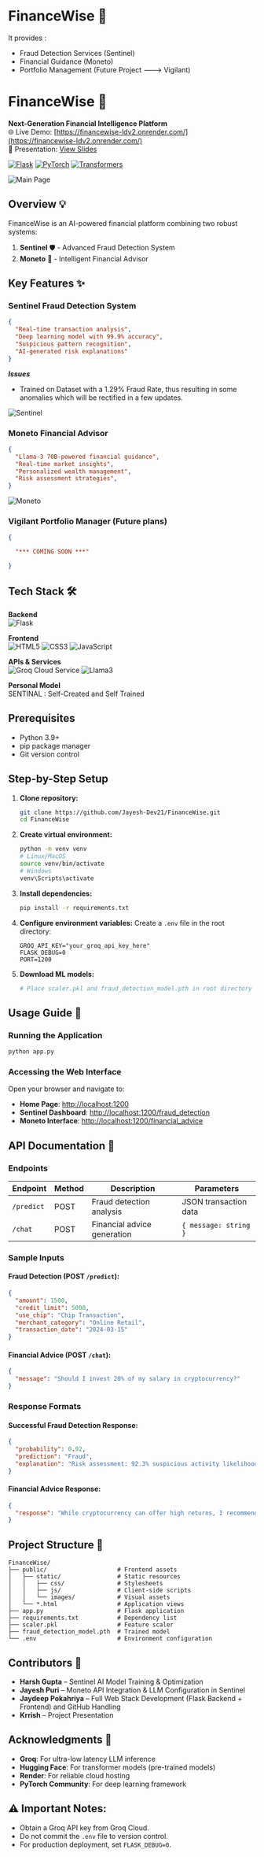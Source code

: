 # FinanceWise 🏦
 
It provides :
- Fraud Detection Services (Sentinel)
- Financial Guidance (Moneto)
- Portfolio Management (Future Project ---> Vigilant)

# FinanceWise :bank:

**Next-Generation Financial Intelligence Platform**  
🌐 Live Demo: [https://financewise-ldv2.onrender.com/](https://financewise-ldv2.onrender.com/)  
📄 Presentation: [View Slides](https://www.canva.com/design/DAGf2exzPcI/_HfoIqdbJeR1s-g6T3n7IQ/edit?utm_content=DAGf2exzPcI&utm_campaign=designshare&utm_medium=link2&utm_source=sharebutton)

[![Flask](https://img.shields.io/badge/Flask-3.0.2-important)](https://flask.palletsprojects.com/)
[![PyTorch](https://img.shields.io/badge/PyTorch-2.2.2-red)](https://pytorch.org/)
[![Transformers](https://img.shields.io/badge/🤗%20Transformers-4.40.0-yellow)](https://huggingface.co/docs/transformers)

<img src="/screenshots/main.png" alt="Main Page">

## Overview 💡
FinanceWise is an AI-powered financial platform combining two robust systems:
1. **Sentinel** 🛡️ - Advanced Fraud Detection System
2. **Moneto** 💬 - Intelligent Financial Advisor


## Key Features ✨
### Sentinel Fraud Detection System
```json
{
  "Real-time transaction analysis",
  "Deep learning model with 99.9% accuracy",
  "Suspicious pattern recognition",
  "AI-generated risk explanations"
}
```
***Issues***
- Trained on Dataset with a 1.29% Fraud Rate, thus resulting in some anomalies which will be rectified in a few updates.

<img src="/screenshots/sentinel.png" alt="Sentinel">

### Moneto Financial Advisor
```json
{
  "Llama-3 70B-powered financial guidance",
  "Real-time market insights",
  "Personalized wealth management",
  "Risk assessment strategies",
}
```

<img src="/screenshots/moneto.png" alt="Moneto">

### Vigilant Portfolio Manager (Future plans)
```json
{

  "*** COMING SOON ***"

}
```

## Tech Stack 🛠️
**Backend**  
![Flask](https://img.shields.io/badge/-Flask-000000?style=flat&logo=flask)

**Frontend**  
![HTML5](https://img.shields.io/badge/-HTML5-E34F26?style=flat&logo=html5&logoColor=white)
![CSS3](https://img.shields.io/badge/-CSS3-1572B6?style=flat&logo=css3)
![JavaScript](https://img.shields.io/badge/-JavaScript-F7DF1E?style=flat&logo=javascript&logoColor=black)

**APIs & Services**  
![Groq Cloud Service](https://img.shields.io/badge/-Groq-00FF00?style=flat)
![Llama3](https://img.shields.io/badge/-Llama3-7B3F00?style=flat)

**Personal Model**  
 SENTINAL : Self-Created and Self Trained


## Prerequisites

- Python 3.9+
- pip package manager
- Git version control

## Step-by-Step Setup

1. **Clone repository:**
   ```bash
   git clone https://github.com/Jayesh-Dev21/FinanceWise.git
   cd FinanceWise
   ```
2. **Create virtual environment:**
   ```bash
   python -m venv venv
   # Linux/MacOS
   source venv/bin/activate
   # Windows
   venv\Scripts\activate
   ```
3. **Install dependencies:**
   ```bash
   pip install -r requirements.txt
   ```
4. **Configure environment variables:**
   Create a `.env` file in the root directory:
   ```env
   GROQ_API_KEY="your_groq_api_key_here"
   FLASK_DEBUG=0
   PORT=1200
   ```
5. **Download ML models:**
   ```bash
   # Place scaler.pkl and fraud_detection_model.pth in root directory
   ```

## Usage Guide 📖

### Running the Application
```bash
python app.py
```

### Accessing the Web Interface
Open your browser and navigate to:
- **Home Page**: [http://localhost:1200](http://localhost:1200)
- **Sentinel Dashboard**: [http://localhost:1200/fraud_detection](http://localhost:1200/fraud_detection)
- **Moneto Interface**: [http://localhost:1200/financial_advice](http://localhost:1200/financial_advice)

## API Documentation 🔌

### Endpoints

| Endpoint   | Method | Description                  | Parameters  |
|------------|--------|------------------------------|-------------|
| `/predict` | POST   | Fraud detection analysis  | JSON transaction data |
| `/chat`    | POST   | Financial advice generation | `{ message: string }` |

### Sample Inputs

#### Fraud Detection (POST `/predict`):
```json
{
  "amount": 1500,
  "credit_limit": 5000,
  "use_chip": "Chip Transaction",
  "merchant_category": "Online Retail",
  "transaction_date": "2024-03-15"
}
```

#### Financial Advice (POST `/chat`):
```json
{
  "message": "Should I invest 20% of my salary in cryptocurrency?"
}
```

### Response Formats

#### Successful Fraud Detection Response:
```json
{
  "probability": 0.92,
  "prediction": "Fraud",
  "explanation": "Risk assessment: 92.3% suspicious activity likelihood"
}
```

#### Financial Advice Response:
```json
{
  "response": "While cryptocurrency can offer high returns, I recommend..."
}
```

## Project Structure 📂

```
FinanceWise/
├── public/                    # Frontend assets
│   ├── static/                # Static resources
│   │   ├── css/               # Stylesheets
│   │   ├── js/                # Client-side scripts
│   │   └── images/            # Visual assets
│   └── *.html                 # Application views
├── app.py                     # Flask application
├── requirements.txt           # Dependency list
├── scaler.pkl                 # Feature scaler
├── fraud_detection_model.pth  # Trained model
└── .env                       # Environment configuration
```

## Contributors 👥

- **Harsh Gupta** – Sentinel AI Model Training & Optimization
- **Jayesh Puri** – Moneto API Integration & LLM Configuration in Sentinel
- **Jaydeep Pokahriya** – Full Web Stack Development (Flask Backend + Frontend) and GitHub Handling
- **Krrish** – Project Presentation


## Acknowledgments 🙏

- **Groq**: For ultra-low latency LLM inference
- **Hugging Face**: For transformer models (pre-trained models)
- **Render**: For reliable cloud hosting
- **PyTorch Community**: For deep learning framework

## ⚠️ Important Notes:

- Obtain a Groq API key from Groq Cloud.
- Do not commit the `.env` file to version control.
- For production deployment, set `FLASK_DEBUG=0`.
